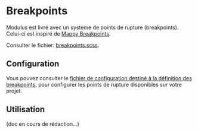 # Breakpoints

Modulus est livré avec un système de points de rupture (breakpoints). Celui-ci est inspiré de [Mappy Breakpoints](https://github.com/zellwk/mappy-breakpoints).

Consulter le fichier: [breakpoints.scss](https://git.cross-systems.ch/wide-front/modulus/blob/develop/scss/tools/breakpoints.scss).

## Configuration

Vous pouvez consulter le [fichier de configuration destiné à la définition des breakpoints](https://git.cross-systems.ch/wide-front/modulus-starterkit/blob/develop/src/assets/scss/settings/breakpoints.scss), pour configurer les points de rupture disponibles sur votre projet.


## Utilisation

(doc en cours de rédaction...)
